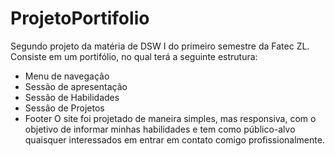 # ProjetoPortifolio
Segundo projeto da matéria de DSW I do primeiro semestre da Fatec ZL.
Consiste em um portifólio, no qual terá a seguinte estrutura:
- Menu de navegação
- Sessão de apresentação
- Sessão de Habilidades
- Sessão de Projetos
- Footer
O site foi projetado de maneira simples, mas responsiva, com o objetivo de informar minhas habilidades e tem como público-alvo quaisquer interessados em entrar em contato comigo profissionalmente.
